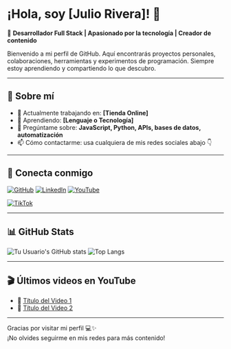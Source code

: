 # ¡Hola, soy [Julio Rivera]! 👋

🎯 **Desarrollador Full Stack | Apasionado por la tecnología | Creador de contenido**

Bienvenido a mi perfil de GitHub. Aquí encontrarás proyectos personales, colaboraciones, herramientas y experimentos de programación. Siempre estoy aprendiendo y compartiendo lo que descubro.

---

## 🚀 Sobre mí

- 🔭 Actualmente trabajando en: **[Tienda Online]**
- 🌱 Aprendiendo: **[Lenguaje o Tecnología]**
- 💬 Pregúntame sobre: **JavaScript, Python, APIs, bases de datos, automatización**
- 📫 Cómo contactarme: usa cualquiera de mis redes sociales abajo 👇

---

## 📱 Conecta conmigo

[![GitHub](https://img.shields.io/badge/GitHub-100000?style=for-the-badge&logo=github&logoColor=white)](https://github.com/JulioRB9)
[![LinkedIn](https://img.shields.io/badge/LinkedIn-0A66C2?style=for-the-badge&logo=linkedin&logoColor=white/)](https://www.linkedin.com/in/julio-rivera-bautista/)
[![YouTube](https://img.shields.io/badge/YouTube-FF0000?style=for-the-badge&logo=youtube&logoColor=white)](https://www.youtube.com/@Julio.Rivera.)
<!-- [![Twitter](https://img.shields.io/badge/X-000000?style=for-the-badge&logo=twitter&logoColor=white)](https://twitter.com/tu-usuario) -->
<!-- [![Instagram](https://img.shields.io/badge/Instagram-E4405F?style=for-the-badge&logo=instagram&logoColor=white)](https://instagram.com/tu-usuario) -->
[![TikTok](https://img.shields.io/badge/TikTok-000000?style=for-the-badge&logo=tiktok&logoColor=white)](https://www.tiktok.com/@julio_riverab)

---

## 📊 GitHub Stats

![Tu Usuario's GitHub stats](https://github-readme-stats.vercel.app/api?username=JulioRB9&show_icons=true&theme=radical)
![Top Langs](https://github-readme-stats.vercel.app/api/top-langs/?username=JulioRB9&layout=compact&theme=radical)

---

## 🎬 Últimos videos en YouTube

<!-- You can use GitHub Actions or tools like GitHub Readme YouTube to auto-update this section -->

- 🎥 [Título del Video 1](https://youtu.be/23vIfMPNyaw?si=wlOzUl58wRDQxl5n)
- 🎥 [Título del Video 2](https://youtube.com/watch?v=videoID)

---

Gracias por visitar mi perfil 💻✨  
¡No olvides seguirme en mis redes para más contenido!

